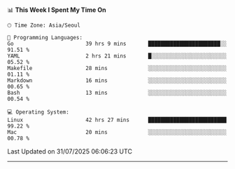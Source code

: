 <!---
[![JS's LinkedIn](https://img.shields.io/badge/LinkedIn-blue?style=for-the-badge&logo=linkedin)](https://www.linkedin.com/in/jaeseung-lee-5a2a32139/) 
[![JS's Notion](https://img.shields.io/badge/Notion-black?style=for-the-badge&logo=notion)](https://bit.ly/ljswiki1) <br><br>
-->
<!-- ![JS's GitHub stats](https://github-readme-stats-lemon-five.vercel.app/api?username=tkxkd0159&hide=contribs,prs,stars,issues&show_icons=true&theme=react&include_all_commits=true)   -->
<!-- ![Top Langs](https://github-readme-stats-lemon-five.vercel.app/api/top-langs/?username=tkxkd0159&layout=compact&hide=jupyter%20notebook,scss,html,css&langs_count=10)  -->


<!--START_SECTION:waka-->
📊 **This Week I Spent My Time On** 

```text
🕑︎ Time Zone: Asia/Seoul

💬 Programming Languages: 
Go                       39 hrs 9 mins       ███████████████████████░░   91.51 % 
YAML                     2 hrs 21 mins       █░░░░░░░░░░░░░░░░░░░░░░░░   05.52 % 
Makefile                 28 mins             ░░░░░░░░░░░░░░░░░░░░░░░░░   01.11 % 
Markdown                 16 mins             ░░░░░░░░░░░░░░░░░░░░░░░░░   00.65 % 
Bash                     13 mins             ░░░░░░░░░░░░░░░░░░░░░░░░░   00.54 % 

💻 Operating System: 
Linux                    42 hrs 27 mins      █████████████████████████   99.22 % 
Mac                      20 mins             ░░░░░░░░░░░░░░░░░░░░░░░░░   00.78 % 
```


 Last Updated on 31/07/2025 06:06:23 UTC
<!--END_SECTION:waka-->

---
<!---
<a href="https://github.com/tkxkd0159/books">
  <img align="center" src="https://github-readme-stats-lemon-five.vercel.app/api/pin/?username=tkxkd0159&repo=books&theme=react" />
</a>
-->

<!---
- 🔭 I’m currently working on ...
- 🌱 I’m currently learning blockchain and distributed network
- 👯 I’m looking to collaborate on ...
- 🤔 I’m looking for help with ...
- 💬 Ask me about ...
- 📫 How to reach me: ...
- 😄 Pronouns: ...
- ⚡ Fun fact: ...
-->
